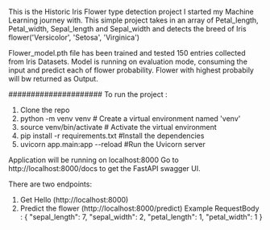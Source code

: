 This is the Historic Iris Flower type detection project I started my Machine Learning journey with. This simple project takes in an array of Petal_length, Petal_width, Sepal_length and Sepal_width and detects the breed of Iris flower('Versicolor', 'Setosa', 'Virginica')

Flower_model.pth file has been trained and tested 150 entries collected from Iris Datasets. Model is running on evaluation mode, consuming the input and predict each of flower probability. Flower with highest probabily will bw returned as Output.


#####################
To run the project :
1. Clone the repo
2. python -m venv venv         # Create a virtual environment named 'venv'
3. source venv/bin/activate       # Activate the virtual environment
4. pip install -r requirements.txt  #Install the dependencies
5. uvicorn app.main:app --reload    #Run the Uvicorn server     


Application will be running on localhost:8000
Go to http://localhost:8000/docs to get the FastAPI swagger UI.

There are two endpoints:
1. Get Hello (http://localhost:8000)
2. Predict the flower (http://localhost:8000/predict)
   Example RequestBody : {
    "sepal_length": 7,
    "sepal_width": 2,
    "petal_length": 1,
    "petal_width": 1
    }
